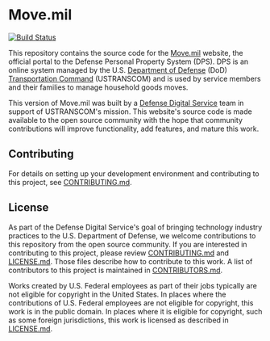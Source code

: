 # Move.mil

[![Build Status](https://travis-ci.org/deptofdefense/move.mil.svg?branch=master)](https://travis-ci.org/deptofdefense/move.mil)

This repository contains the source code for the [Move.mil](https://www.move.mil) website, the official portal to the Defense Personal Property System (DPS). DPS is an online system managed by the U.S. [Department of Defense](https://www.defense.gov) (DoD) [Transportation Command](http://www.ustranscom.mil) (USTRANSCOM) and is used by service members and their families to manage household goods moves.

This version of Move.mil was built by a [Defense Digital Service](https://www.dds.mil) team in support of USTRANSCOM's mission. This website's source code is made available to the open source community with the hope that community contributions will improve functionality, add features, and mature this work.

## Contributing

For details on setting up your development environment and contributing to this project, see [CONTRIBUTING.md][contributing].

## License

As part of the Defense Digital Service's goal of bringing technology industry practices to the U.S. Department of Defense, we welcome contributions to this repository from the open source community. If you are interested in contributing to this project, please review [CONTRIBUTING.md][contributing] and [LICENSE.md][license]. Those files describe how to contribute to this work. A list of contributors to this project is maintained in [CONTRIBUTORS.md][contributors].

Works created by U.S. Federal employees as part of their jobs typically are not eligible for copyright in the United States. In places where the contributions of U.S. Federal employees are not eligible for copyright, this work is in the public domain. In places where it is eligible for copyright, such as some foreign jurisdictions, this work is licensed as described in [LICENSE.md][license].

[contributing]: https://github.com/deptofdefense/move.mil/blob/master/CONTRIBUTING.md
[contributors]: https://github.com/deptofdefense/move.mil/blob/master/CONTRIBUTORS.md
[license]: https://github.com/deptofdefense/move.mil/blob/master/LICENSE.md

